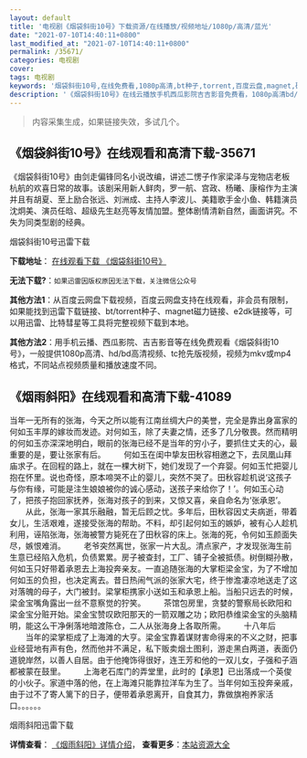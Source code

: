 ```yaml
---
layout: default
title: '电视剧《烟袋斜街10号》下载资源/在线播放/视频地址/1080p/高清/蓝光'
date: "2021-07-10T14:40:11+0800"
last_modified_at: "2021-07-10T14:40:11+0800"
permalink: /35671/
categories: 电视剧
cover:
tags: 电视剧
keywords: '烟袋斜街10号,在线免费看,1080p高清,bt种子,torrent,百度云盘,magnet,磁力链,迅雷下载资源'
description: '《烟袋斜街10号》在线云播放手机西瓜影院吉吉影音免费看，1080p高清bd/hd未删减完整版和tc抢先枪版，mkv/mp4格式，附带bt/torrent种子、magnet/磁力链、百度云盘、网盘资源迅雷下载链接'
---
```


>内容采集生成，如果链接失效，多试几个。


## 《烟袋斜街10号》在线观看和高清下载-35671

《烟袋斜街10号》由剑走偏锋同名小说改编，讲述二愣子作家梁泽与宠物店老板杭航的欢喜日常的故事。该剧采用新人鲜肉，罗一航、宫政、杨曦、康榕作为主演并且有胡夏、至上励合张远、刘洲成、主持人李波儿、美籍歌手金小鱼、韩籍演员沈炯美、演员任晗、超级先生赵亮等友情加盟。整体剧情清新自然，画面讲究。不失为同类型剧的经典。


烟袋斜街10号迅雷下载

**下载地址**： [在线观看下载 《烟袋斜街10号》](https://www.993dy.com//vod-detail-id-13382.html) 


**无法下载?**：`如果迅雷因版权原因无法下载，关注微信公众号 `

**其他方法1**：从百度云网盘下载视频，百度云网盘支持在线观看，非会员有限制，如果能找到迅雷下载链接、bt/torrent种子、magnet磁力链接、e2dk链接等，可以用迅雷、比特彗星等工具将完整视频下载到本地。

**其他方法2**：用手机云播、西瓜影院、吉吉影音等在线免费观看《烟袋斜街10号》，一般提供1080p高清、hd/bd高清视频、tc抢先版视频，视频为mkv或mp4格式，不同站点视频质量和播放速度不同。


## 《烟雨斜阳》在线观看和高清下载-41089

当年一无所有的张海，今天之所以能有江南丝绸大户的美誉，完全是靠出身富家的何如玉丰厚的嫁妆而发迹。对何如玉，除了夫妻之情，还多了几分敬畏。然而精明的何如玉亦深深地明白，眼前的张海已经不是当年的穷小子，要抓住丈夫的心，最重要的是，要让张家有后。 　　何如玉在闺中挚友田秋容相邀之下，去凤凰山拜庙求子。在回程的路上，就在一棵大树下，她们发现了一个弃婴。何如玉忙把婴儿抱在怀里。说也奇怪，原本啼哭不止的婴儿，突然不哭了。田秋容趁机说&lsquo;这孩子与你有缘，可能是注生娘娘被你的诚心感动，送孩子来给你了！’。何如玉心动了，把孩子抱回家抚养，张海对孩子的到来，又惊又喜，亲自命名为‘张承恩&rsquo;。 　　从此，张海一家其乐融融，暂无后顾之忧。多年后，田秋容因丈夫病逝，带着女儿，生活艰难，遂接受张海的帮助。不料，却引起何如玉的嫉妒，被有心人趁机利用，诬陷张海，张海被警方毙死在了田秋容的床上。张海的死，令何如玉颜面失尽，嫉恨难消。 　　老爷突然离世，张家一片大乱。清点家产，才发现张海生前生意已经陷入危机，负债累累。房子被查封，工厂、铺子全被抵债。树倒糊孙散，何如玉只好带着承恩去上海投奔亲友。一直追随张海的大掌柜梁金宝，为了不增加何如玉的负担，也决定离去。昔日热闹气派的张家大宅，终于惨澹凄凉地送走了这对落魄的母子，大门被封。梁掌柜携家小送如玉和承恩上船。当船只远去的时候，梁金宝嘴角露出一丝不意察觉的狞笑。 　　茶馆包房里，贪婪的警察局长欧阳和梁金宝分赃开始。梁金宝赞叹欧阳那天的一箭双雕之功；欧阳恭维梁金宝的头脑精明，能这么干净俐落地暗渡陈仓，二人从张海身上各取所需。 　　十八年后 　　当年的梁掌柜成了上海滩的大亨。梁金宝靠着谋财害命得来的不义之财，把事业经营地有声有色，然而他并不满足，私下贩卖烟土图利，游走黑白两道，表面仍道貌岸然，以善人自居。由于他掩饰得很好，连王芳和他的一双儿女，子强和子涵都被蒙在鼓里。 　　上海老石库门的弄堂里，此时的【承恩】已出落成一个英俊的小伙子。家道中落的他，在上海滩只能靠拉洋车为生了。当年何如玉投奔亲戚，由于过不了寄人篱下的日子，便带着承恩离开，自食其力，靠做旗袍养家活口。。。。。。


烟雨斜阳迅雷下载

**详情查看**： [《烟雨斜阳》详情介绍](/movie/41089/)， **查看更多**：[本站资源大全](/movie/t/all/)

